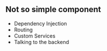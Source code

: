 ## Not so simple component

* Dependency Injection
* Routing
* Custom Services
* Talking to the backend
